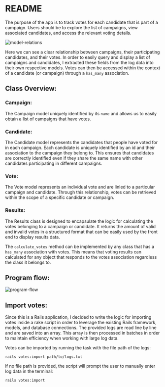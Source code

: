 # README

The purpose of the app is to track votes for each candidate that is part of a campaign. Users should be to explore the list of campaigns, view associated candidates, and access the relevant voting details.

![model-relations](https://github.com/DanamiteGS/sms-voting/assets/91506697/3937d2ef-5898-426c-891d-b752674083ab)

Here we can see a clear relationship between campaigns, their participating candidates, and their votes. In order to easily query and display a list of campaigns and candidates, I extracted these fields from the log data into their own respective models.  Votes can then be accessed within the context of a candidate (or campaign) through a `has_many` association.

## Class Overview:
### Campaign:
The Campaign model uniquely identified by its `name` and allows us to easily obtain a list of campaigns that have votes.

### Candidate:
The Candidate model represents the candidates that people have voted for in each campaign. Each candidate is uniquely identified by an id and their association to the campaign they belong to. This ensures that candidates are correctly identified even if they share the same name with other candidates participating in different campaigns.

### Vote:
The Vote model represents an individual vote and are linled to a particular campaign and candidate. Through this relationship, votes can be retrieved within the scope of a specific candidate or campaign.

### Results:
The Results class is designed to encapsulate the logic for calculating the votes belonging to a campaign or candidate. It returns the amount of valid and invalid votes in a structured format that can be easily used by the front end to display results data.

The `calculate_votes` method can be implemented by any class that has a `has_many` association with votes. This means that voting results can calculated for any object that responds to the votes association regardless the class it belongs to.

## Program flow:
![program-flow](https://github.com/DanamiteGS/sms-voting/assets/91506697/2183eed5-7705-4313-a47c-646a77bf03d5)

## Import votes:

Since this is a Rails application, I decided to write the logic for importing votes inside a rake script in order to leverage the existing Rails framework, models, and database connections. The provided logs are read line by line and are saved into an array. This array is then processed in batches in order to maintain efficiency when working with large log data.

Votes can be imported by running the task with the file path of the logs:
```
rails votes:import path/to/logs.txt
```

If no file path is provided, the script will prompt the user to manually enter log data in the terminal:
```
rails votes:import
```
